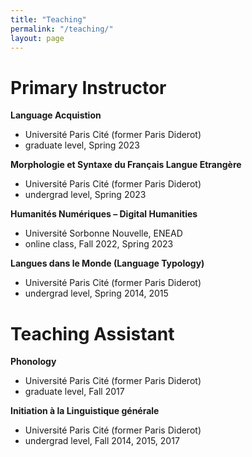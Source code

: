 ```yaml
---
title: "Teaching"
permalink: "/teaching/"
layout: page
---
```



# Primary Instructor

**Language Acquistion**
- Université Paris Cité (former Paris Diderot)
- graduate level, Spring 2023


**Morphologie et Syntaxe du Français Langue Etrangère**
- Université Paris Cité (former Paris Diderot)
- undergrad level, Spring 2023

**Humanités Numériques – Digital Humanities**
- Université Sorbonne Nouvelle, ENEAD
- online class, Fall 2022, Spring 2023

**Langues dans le Monde (Language Typology)**
- Université Paris Cité (former Paris Diderot)
- undergrad level, Spring 2014, 2015

# Teaching Assistant

**Phonology**
- Université Paris Cité (former Paris Diderot)
- graduate level, Fall 2017

**Initiation à la Linguistique générale**
- Université Paris Cité (former Paris Diderot)
- undergrad level, Fall 2014, 2015, 2017
